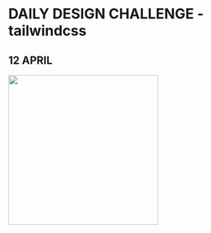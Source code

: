 # DAILY DESIGN CHALLENGE - tailwindcss

## 12 APRIL
<img src="https://github.com/theoguzkorkmaz/react_daily_design_challenge/blob/main/gorseller/Day12.png" width="auto" height="300px"></img><br><br>
